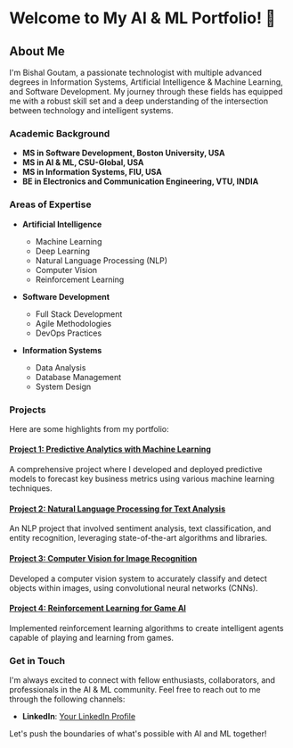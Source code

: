 # Welcome to My AI & ML Portfolio! 👋

## About Me

I'm Bishal Goutam, a passionate technologist with multiple advanced degrees in Information Systems, Artificial Intelligence & Machine Learning, and Software Development. My journey through these fields has equipped me with a robust skill set and a deep understanding of the intersection between technology and intelligent systems.

### Academic Background

- **MS in Software Development, Boston University, USA**
- **MS in AI & ML, CSU-Global, USA**
- **MS in Information Systems, FIU, USA**
- **BE in Electronics and Communication Engineering, VTU, INDIA**

### Areas of Expertise

- **Artificial Intelligence**
  - Machine Learning
  - Deep Learning
  - Natural Language Processing (NLP)
  - Computer Vision
  - Reinforcement Learning

- **Software Development**
  - Full Stack Development
  - Agile Methodologies
  - DevOps Practices

- **Information Systems**
  - Data Analysis
  - Database Management
  - System Design

### Projects

Here are some highlights from my portfolio:

#### [Project 1: Predictive Analytics with Machine Learning](#)
A comprehensive project where I developed and deployed predictive models to forecast key business metrics using various machine learning techniques.

#### [Project 2: Natural Language Processing for Text Analysis](#)
An NLP project that involved sentiment analysis, text classification, and entity recognition, leveraging state-of-the-art algorithms and libraries.

#### [Project 3: Computer Vision for Image Recognition](#)
Developed a computer vision system to accurately classify and detect objects within images, using convolutional neural networks (CNNs).

#### [Project 4: Reinforcement Learning for Game AI](#)
Implemented reinforcement learning algorithms to create intelligent agents capable of playing and learning from games.

### Get in Touch

I'm always excited to connect with fellow enthusiasts, collaborators, and professionals in the AI & ML community. Feel free to reach out to me through the following channels:

- **LinkedIn**: [Your LinkedIn Profile](#)

Let's push the boundaries of what's possible with AI and ML together!

